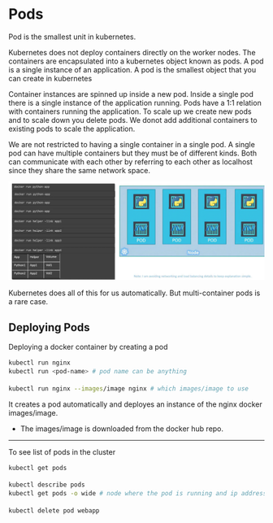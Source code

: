 # Pods
Pod is the smallest unit in kubernetes.

Kubernetes does not deploy containers directly on the worker nodes. The containers are encapsulated into a kubernetes object known as pods. A pod is a single instance of an application. A pod is the smallest object that you can create in kubernetes

Container instances are spinned up inside a new pod. Inside a single pod there is a single instance of the application running. Pods have a 1:1 relation with containers running the application. To scale up we create new pods and to scale down you delete pods. We donot add additional containers to existing pods to scale the application.

We are not restricted to having a single container in a single pod. A single pod can have multiple containers but they must be of different kinds. Both can communicate with each other by referring to each other as localhost since they share the same network space.

![alt text](images/image-3.png)

Kubernetes does all of this for us automatically.
But multi-container pods is a rare case.

## Deploying Pods
Deploying a docker container by creating a pod
```bash
kubectl run nginx
kubectl run <pod-name> # pod name can be anything

kubectl run nginx --images/image nginx # which images/image to use
```
It creates a pod automatically and deployes an instance of the nginx docker images/image.
-  The images/image is downloaded from the docker hub repo.

---
To see list of pods in the cluster
```bash
kubectl get pods

kubectl describe pods
kubectl get pods -o wide # node where the pod is running and ip address of pod also

kubectl delete pod webapp
```